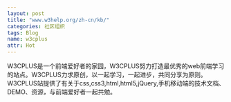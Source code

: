```yaml
---
layout: post
title: "www.w3help.org/zh-cn/kb/"
categories: 社区组织
tags: Blog
name: w3cplus
attr: Hot
---
```


W3CPLUS是一个前端爱好者的家园，W3CPLUS努力打造<!--break-->最优秀的web前端学习的站点。W3CPLUS力求原创，以一起学习，一起进步，共同分享为原则。W3CPLUS站提供了有关于css,css3,html,html5,jQuery,手机移动端的技术文档、DEMO、资源，与前端爱好者一起共勉。